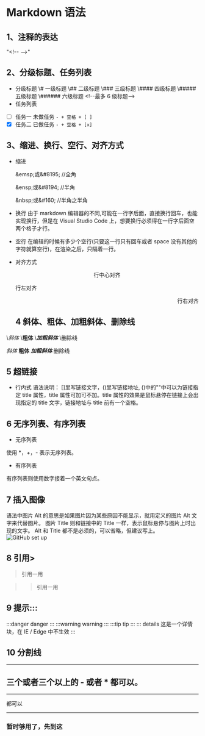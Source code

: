 # Markdown 语法

## 1、注释的表达

"\<!-- -->"

## 2、分级标题、任务列表

- 分级标题
  \\# 一级标题
  \\## 二级标题
  \\### 三级标题
  \\#### 四级标题
  \\##### 五级标题
  \\###### 六级标题 <\!--最多 6 级标题-->
- 任务列表

* [ ] 任务一 未做任务 `- + 空格 + [ ]`
* [x] 任务二 已做任务 `- + 空格 + [x]`

## 3、缩进、换行、空行、对齐方式

- 缩进

  \&emsp;或\&#8195; //全角

  \&ensp;或\&#8194; //半角

  \&nbsp;或\&#160; //半角之半角

- 换行
  由于 markdown 编辑器的不同,可能在一行字后面，直接换行回车，也能实现换行，但是在 Visual Studio Code 上，想要换行必须得在一行字后面空两个格子才行。
- 空行
  在编辑的时候有多少个空行(只要这一行只有回车或者 space 没有其他的字符就算空行)，在渲染之后，只隔着一行。
- 对齐方式

  <center>行中心对齐</center>
  <p align="left">行左对齐</p>
  <p align="right">行右对齐</p>

  ## 4 斜体、粗体、加粗斜体、删除线
\\*斜体*
\\**粗体**
\\***加粗斜体***
\\~~删除线~~

  *斜体*
  **粗体**
  ***加粗斜体***
  ~~删除线~~

  ## 5 超链接

- 行内式
  语法说明：
  []里写链接文字，()里写链接地址, ()中的""中可以为链接指定 title 属性，title 属性可加可不加。title 属性的效果是鼠标悬停在链接上会出现指定的 title 文字，链接地址与 title 前有一个空格。


## 6 无序列表、有序列表

- 无序列表

使用 \*，+，- 表示无序列表。

- 有序列表

有序列表则使用数字接着一个英文句点。

## 7 插入图像

语法中图片 Alt 的意思是如果图片因为某些原因不能显示，就用定义的图片 Alt 文字来代替图片。 图片 Title 则和链接中的 Title 一样，表示鼠标悬停与图片上时出现的文字。 Alt 和 Title 都不是必须的，可以省略，但建议写上。  
![GitHub set up](http://simg01.gaodunwangxiao.com/uploadimgs/tmp/upload/202109/16/9946a_20210916192655.jpg "图片Title")

## 8 引用>

> 引用一用

>> 引用一用

## 9 提示:::

:::danger
danger
:::
:::warning
warning
:::
:::tip
tip
:::
::: details
这是一个详情块，在 IE / Edge 中不生效
:::

## 10 分割线
---
三个或者三个以上的 - 或者 * 都可以。
----
***
都可以
****

### 暂时够用了，先到这
